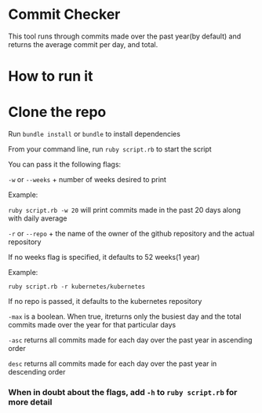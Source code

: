 # Commit Checker 

This tool runs through commits made over the past year(by default) and returns
the average commit per day, and total.

# How to run it 

# Clone the repo 

Run ```bundle install``` or `bundle` to install dependencies

From your command line, run ```ruby script.rb``` to start the script

You can pass it the following flags:

`-w` or `--weeks` + number of weeks desired to print 

Example: 

`ruby script.rb -w 20` will print commits made in the past 20 days along with daily average 

`-r` or `--repo` + the name of the owner of the github repository and the actual repository
 
 If no weeks flag is specified, it defaults to 52 weeks(1 year)
 
 Example: 
 
 `ruby script.rb -r kubernetes/kubernetes` 
 
 If no repo is passed, it defaults to the kubernetes repository
 
`-max` is a boolean. When true, itreturns only the busiest day and the total commits made over the year for that particular days
 
`-asc` returns all commits made for each day over the past year in ascending order

`desc` returns all commits made for each day over the past year in descending order

### When in doubt about the flags, add `-h` to `ruby script.rb` for more detail

